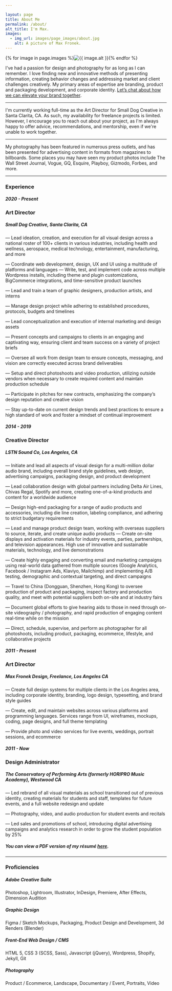 ```yaml
---

layout: page
title: About Me
permalink: /about/
alt_title: I'm Max.
images:
  - img_url: images/page_images/about.jpg
    alt: A picture of Max Fronek.
---
```

{% for image in page.images %}<img class="about-image" src="{{ image.img_url | prepend: site.photourl }}{{ site.img_sizes.small }}" srcset="{{ image.img_url | prepend: site.photourl }}{{ site.img_sizes.small }} 300w, {{ image.img_url | prepend: site.photourl }}{{ site.img_sizes.medium }} 480w, {{ image.img_url | prepend: site.photourl | append: site.img_sizes.grande }} 600w" sizes="80vw" alt="{{ image.alt }}" data-sal="fade" data-sal-delay="250"  data-sal-duration="250" data-sal-easing="ease-in" />{% endfor %}
<p data-sal="fade" data-sal-delay="450"  data-sal-duration="250" data-sal-easing="ease-in">
I've had a passion for design and photography for as long as I can remember. I love finding new and innovative methods of presenting information, creating behavior changes and addressing market and client challenges creatively. My primary areas of expertise are branding, product and packaging development, and corporate identity. <a href="mailto:mf@maxfronek.com?subject=Design%20Inquiry" target="_blank" title="Email Me for a Quote">Let’s chat about how we can elevate your brand together</a>.</p>

---

I'm currently working full-time as the Art Director for Small Dog Creative in Santa Clarita, CA. As such, my availability for freelance projects is limited. However, I encourage you to reach out about your project, as I'm always happy to offer advice, recommendations, and mentorship, even if we're unable to work together.

---

My photography has been featured in numerous press outlets, and has been presented for advertising content in formats from magazines to billboards. Some places you may have seen my product photos include The Wall Street Journal, Vogue, GQ, Esquire, Playboy, Gizmodo, Forbes, and more.

---

### Experience

##### 2020 - Present
<h3 class="job-title">Art Director</h3>
<h5 class="job-location">Small Dog Creative, Santa Clarita, CA</h5> 

— Lead ideation, creation, and execution for all visual design across a national roster of 100+ clients in various industries, including health and wellness, aerospace, medical technology, entertainment, manufacturing, and more

— Coordinate web development, design, UX and UI using a multitude of platforms and languages
— Write, test, and implement code across multiple Wordpress installs, including theme and plugin customizations, BigCommerce integrations, and time-sensitive product launches

— Lead and train a team of graphic designers, production artists, and interns

— Manage design project while adhering to established procedures, protocols, budgets and timelines

— Lead conceptualization and execution of internal marketing and design assets

— Present concepts and campaigns to clients in an engaging and captivating way, ensuring client and team success on a variety of project briefs

— Oversee all work from design team to ensure concepts, messaging, and vision are correctly executed across brand deliverables

— Setup and direct photoshoots and video production, utilizing outside vendors when necessary to create required content and maintain production schedule

— Participate in pitches for new contracts, emphasizing the company’s design reputation and creative vision

— Stay up-to-date on current design trends and best practices to ensure a high standard of work and foster a mindset of continual improvement

##### 2014 - 2019
<h3 class="job-title"> Creative Director</h3>

<h5 class="job-location">LSTN Sound Co, Los Angeles, CA</h5>

— Initiate and lead all aspects of visual design for a multi-million dollar audio brand, including overall brand style guidelines, web design, advertising campaigns, packaging design, and product development

— Lead collaboration design with global partners including Delta Air Lines, Chivas Regal, Spotify and more, creating one-of-a-kind products and content for a worldwide audience

— Design high-end packaging for a range of audio products and accessories, including die line creation, labeling compliance, and adhering to strict budgetary requirements


— Lead and manage product design team, working with overseas suppliers to source, iterate, and create unique audio products
— Create on-site displays and activation materials for industry events, parties, partnerships, and television appearances. High use of innovative and sustainable materials, technology, and live demonstrations

— Create highly engaging and converting email and marketing campaigns using real-world data gathered from multiple sources (Google Analytics, Facebook / Instagram Ads, Klaviyo, Mailchimp) and implementing A/B testing, demographic and contextual targeting, and direct campaigns

— Travel to China (Dongguan, Shenzhen, Hong Kong) to oversee production of product and packaging, inspect factory and production quality, and meet with potential suppliers both on-site and at industry fairs

— Document global efforts to give hearing aids to those in need through on-site videography / photography, and rapid production of engaging content real-time while on the mission

— Direct, schedule, supervise, and perform as photographer for all photoshoots, including product, packaging, ecommerce, lifestyle, and collaborative projects


##### 2011 - Present
<h3 class="job-title"> Art Director</h3>

<h5 class="job-location"> Max Fronek Design, Freelance, Los Angeles CA</h5>

— Create full design systems for multiple clients in the Los Angeles area, including corporate identity, branding, logo design, typesetting, and brand style guides

— Create, edit, and maintain websites across various platforms and programming languages. Services range from UI, wireframes, mockups, coding, page designs, and full theme templating

— Provide photo and video services for live events, weddings, portrait sessions, and ecommerce

##### 2011 - Now
<h3 class="job-title">Design Administrator</h3>

<h5 class="job-location">The Conservatory of Performing Arts (formerly HORIPRO Music Academy), Westwood CA</h5>

— Led rebrand of all visual materials as school transitioned out of previous identity, creating materials for students and staff, templates for future events, and a full website redesign and update

— Photography, video, and audio production for student events and recitals

— Led sales and promotions of school, introducing digital advertising campaigns and analytics research in order to grow the student population by 25%


##### You can view a PDF version of my résumé <a href="{{ site.photourl }}images/pdfs/MFRONEK-Resume-2020.pdf">here</a>.



---

### Proficiencies

##### Adobe Creative Suite
Photoshop, Lightroom, Illustrator, InDesign, Premiere, After Effects, Dimension Audition
##### Graphic Design
Figma / Sketch Mockups, Packaging, Product Design and Development, 3d Renders (Blender)
##### Front-End Web Design / CMS
HTML 5, CSS 3 (SCSS, Sass), Javascript (jQuery), Wordpress, Shopify, Jekyll, Git
##### Photography
Product / Ecommerce, Landscape, Documentary / Event, Portraits, Video